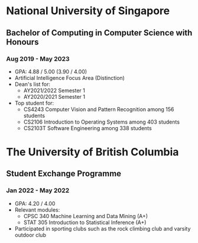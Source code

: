 # National University of Singapore

## Bachelor of Computing in Computer Science with Honours

### Aug 2019 - May 2023

- GPA: 4.88 / 5.00 (3.90 / 4.00)
- Artificial Intelligence Focus Area (Distinction)
- Dean's list for:
	- AY2021/2022 Semester 1
	- AY2020/2021 Semester 1
- Top student for:
	- CS4243 Computer Vision and Pattern Recognition among 156 students
	- CS2106 Introduction to Operating Systems among 403 students
	- CS2103T Software Engineering among 338 students

# The University of British Columbia

## Student Exchange Programme

### Jan 2022 - May 2022

- GPA: 4.20 / 4.00
- Relevant modules:
	- CPSC 340 Machine Learning and Data Mining (A+)
	- STAT 305 Introduction to Statistical Inference (A+)
- Participated in sporting clubs such as the rock climbing club and varsity outdoor club
